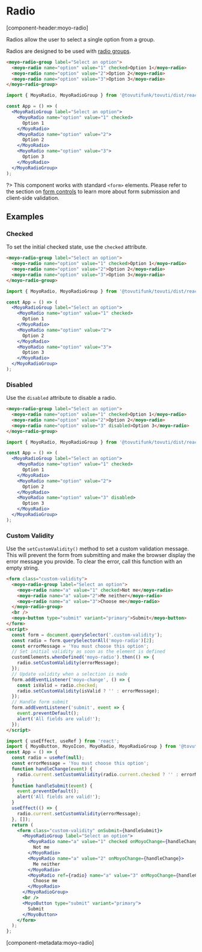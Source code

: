 # Radio

[component-header:moyo-radio]

Radios allow the user to select a single option from a group.

Radios are designed to be used with [radio groups](/components/radio-group).

```html preview
<moyo-radio-group label="Select an option">
  <moyo-radio name="option" value="1" checked>Option 1</moyo-radio>
  <moyo-radio name="option" value="2">Option 2</moyo-radio>
  <moyo-radio name="option" value="3">Option 3</moyo-radio>
</moyo-radio-group>
```

```jsx react
import { MoyoRadio, MoyoRadioGroup } from '@tovutifunk/tovuti/dist/react';

const App = () => (
  <MoyoRadioGroup label="Select an option">
    <MoyoRadio name="option" value="1" checked>
      Option 1
    </MoyoRadio>
    <MoyoRadio name="option" value="2">
      Option 2
    </MoyoRadio>
    <MoyoRadio name="option" value="3">
      Option 3
    </MoyoRadio>
  </MoyoRadioGroup>
);
```

?> This component works with standard `<form>` elements. Please refer to the section on [form controls](/getting-started/form-controls) to learn more about form submission and client-side validation.

## Examples

### Checked

To set the initial checked state, use the `checked` attribute.

```html preview
<moyo-radio-group label="Select an option">
  <moyo-radio name="option" value="1" checked>Option 1</moyo-radio>
  <moyo-radio name="option" value="2">Option 2</moyo-radio>
  <moyo-radio name="option" value="3">Option 3</moyo-radio>
</moyo-radio-group>
```

```jsx react
import { MoyoRadio, MoyoRadioGroup } from '@tovutifunk/tovuti/dist/react';

const App = () => (
  <MoyoRadioGroup label="Select an option">
    <MoyoRadio name="option" value="1" checked>
      Option 1
    </MoyoRadio>
    <MoyoRadio name="option" value="2">
      Option 2
    </MoyoRadio>
    <MoyoRadio name="option" value="3">
      Option 3
    </MoyoRadio>
  </MoyoRadioGroup>
);
```

### Disabled

Use the `disabled` attribute to disable a radio.

```html preview
<moyo-radio-group label="Select an option">
  <moyo-radio name="option" value="1" checked>Option 1</moyo-radio>
  <moyo-radio name="option" value="2">Option 2</moyo-radio>
  <moyo-radio name="option" value="3" disabled>Option 3</moyo-radio>
</moyo-radio-group>
```

```jsx react
import { MoyoRadio, MoyoRadioGroup } from '@tovutifunk/tovuti/dist/react';

const App = () => (
  <MoyoRadioGroup label="Select an option">
    <MoyoRadio name="option" value="1" checked>
      Option 1
    </MoyoRadio>
    <MoyoRadio name="option" value="2">
      Option 2
    </MoyoRadio>
    <MoyoRadio name="option" value="3" disabled>
      Option 3
    </MoyoRadio>
  </MoyoRadioGroup>
);
```

### Custom Validity

Use the `setCustomValidity()` method to set a custom validation message. This will prevent the form from submitting and make the browser display the error message you provide. To clear the error, call this function with an empty string.

```html preview
<form class="custom-validity">
  <moyo-radio-group label="Select an option">
    <moyo-radio name="a" value="1" checked>Not me</moyo-radio>
    <moyo-radio name="a" value="2">Me neither</moyo-radio>
    <moyo-radio name="a" value="3">Choose me</moyo-radio>
  </moyo-radio-group>
  <br />
  <moyo-button type="submit" variant="primary">Submit</moyo-button>
</form>
<script>
  const form = document.querySelector('.custom-validity');
  const radio = form.querySelectorAll('moyo-radio')[2];
  const errorMessage = 'You must choose this option';
  // Set initial validity as soon as the element is defined
  customElements.whenDefined('moyo-radio').then(() => {
    radio.setCustomValidity(errorMessage);
  });
  // Update validity when a selection is made
  form.addEventListener('moyo-change', () => {
    const isValid = radio.checked;
    radio.setCustomValidity(isValid ? '' : errorMessage);
  });
  // Handle form submit
  form.addEventListener('submit', event => {
    event.preventDefault();
    alert('All fields are valid!');
  });
</script>
```

```jsx react
import { useEffect, useRef } from 'react';
import { MoyoButton, MoyoIcon, MoyoRadio, MoyoRadioGroup } from '@tovutifunk/tovuti/dist/react';
const App = () => {
  const radio = useRef(null);
  const errorMessage = 'You must choose this option';
  function handleChange(event) {
    radio.current.setCustomValidity(radio.current.checked ? '' : errorMessage);
  }
  function handleSubmit(event) {
    event.preventDefault();
    alert('All fields are valid!');
  }
  useEffect(() => {
    radio.current.setCustomValidity(errorMessage);
  }, []);
  return (
    <form class="custom-validity" onSubmit={handleSubmit}>
      <MoyoRadioGroup label="Select an option">
        <MoyoRadio name="a" value="1" checked onMoyoChange={handleChange}>
          Not me
        </MoyoRadio>
        <MoyoRadio name="a" value="2" onMoyoChange={handleChange}>
          Me neither
        </MoyoRadio>
        <MoyoRadio ref={radio} name="a" value="3" onMoyoChange={handleChange}>
          Choose me
        </MoyoRadio>
      </MoyoRadioGroup>
      <br />
      <MoyoButton type="submit" variant="primary">
        Submit
      </MoyoButton>
    </form>
  );
};
```

[component-metadata:moyo-radio]
